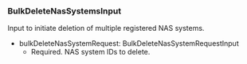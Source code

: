 ### BulkDeleteNasSystemsInput
Input to initiate deletion of multiple registered NAS systems.

- bulkDeleteNasSystemRequest: BulkDeleteNasSystemRequestInput
  - Required. NAS system IDs to delete.
